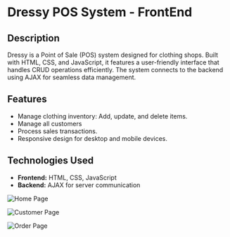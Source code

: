 # Dressy POS System - FrontEnd

## Description
Dressy is a Point of Sale (POS) system designed for clothing shops. Built with HTML, CSS, and JavaScript, it features a user-friendly interface that handles CRUD operations efficiently. The system connects to the backend using AJAX for seamless data management.

## Features
- Manage clothing inventory: Add, update, and delete items.
- Manage all customers
- Process sales transactions.
- Responsive design for desktop and mobile devices.

## Technologies Used
- **Frontend:** HTML, CSS, JavaScript
- **Backend:** AJAX for server communication

![Home Page](https://github.com/user-attachments/assets/a8f8e9e5-a165-4755-ac68-e72576fa05d5)

![Customer Page](https://github.com/user-attachments/assets/a306e2d5-0d82-4e6b-8477-939c44c6aa18)

![Order Page](https://github.com/user-attachments/assets/7ddc05ea-aebd-48af-9d7d-88e1e8c94058)
